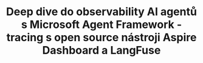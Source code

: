 ---
layout: post
published: true
title: Deep dive do observability AI agentů s Microsoft Agent Framework - tracing s open source nástroji Aspire Dashboard a LangFuse
tags:
- AI
---